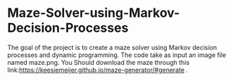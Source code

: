 # Maze-Solver-using-Markov-Decision-Processes
The goal of the project is to create a maze solver using Markov decision processes and dynamic programming. The code take as input an image file named maze.png. You Should download the maze through this link:https://keesiemeijer.github.io/maze-generator/#generate .
